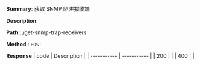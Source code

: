 **Summary**: 获取 SNMP 陷阱接收端

**Description**:

**Path** : /get-snmp-trap-receivers

**Method** : `POST`

**Response**
| code      | Description |
| ----------- | ----------- |
|  200   |       |
|  400   |       |


